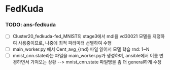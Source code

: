 # FedKuda

### TODO: ans-fedkuda
- [ ] Cluster20_fedkuda-fed_MNIST의 stage3에서 mdl을 vd30021 모델을 지정하여 사용중이므로, 나중에 최적 파라미터 선별하여 수행
- [ ] main_worker.py 에서 Cent_avg_{rnd} 파일 읽어서 모델 학습 rnd: 1~N
- [ ] mnist_cnn.state라는 파일을 main_worker.py가 생성하며, ansible에서 이름 변경하면서 가져오는 상황 --> mnist_cnn.state 파일명을 좀 더 general하게 수정